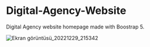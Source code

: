 # Digital-Agency-Website
Digital Agency website homepage made with Boostrap 5.

![Ekran görüntüsü_20221229_215342](https://user-images.githubusercontent.com/107512348/209996649-c2d7972f-e358-491d-a012-0263fcfacfed.png)
